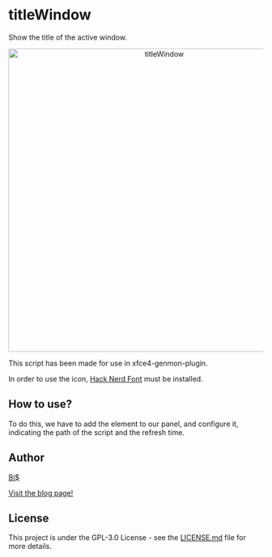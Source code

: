 # titleWindow
Show the title of the active window.
<p align="center">
<img src="https://blogger.googleusercontent.com/img/a/AVvXsEi6TXl-0mVhqpyFRbdJBlJy0wXbLb1G15GJIvDFJEo7zo60Srcw5MJr_oA-mIIvRT1njNyIQ__Nm2jiEA0_FEWxr9e68tjJcnFFQfSz2FwQGw_voc3tBOj1Qp2JykhvKkyWbRipI9WPTEtv5ifREiXXWhtF6ObgKNxuCBhssM5ma60VdsDRuQXzqVYU6Q=s877" alt="titleWindow" width="600"/>
</p>

This script has been made for use in xfce4-genmon-plugin.

In order to use the icon, [Hack Nerd Font](https://github.com/ryanoasis/nerd-fonts/releases/download/v2.1.0/Hack.zip) must be installed.

## How to use?
To do this, we have to add the element to our panel, and configure it, indicating the path of the script and the refresh time.

## Author
[Bi$](https://github.com/BiS-9)

[Visit the blog page!](https://doctrina-ambulare.blogspot.com/2021/09/xfce4-genmon-plugin.html)

## License
This project is under the  GPL-3.0 License - see the [LICENSE.md](https://github.com/BiS-9/scriptGenerator/blob/main/LICENSE) file for more details.
